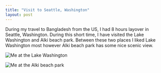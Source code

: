 ```yaml
---
title: "Visit to Seattle, Washington"
layout: post
---
```


During my travel to Bangladesh from the US, I had 8 hours layover in Seattle, Washington. During this short time, I have visited the Lake Washington and Alki beach park. Between these two places I liked Lake Washington most however Alki beach park has some nice scenic view.

![Me at the Lake Washington](https://pranta-84.github.io/_posts/images/LW.JPEG)

![Me at the Alki beach park](https://pranta-84.github.io/_posts/images/ABP.JPEG)
